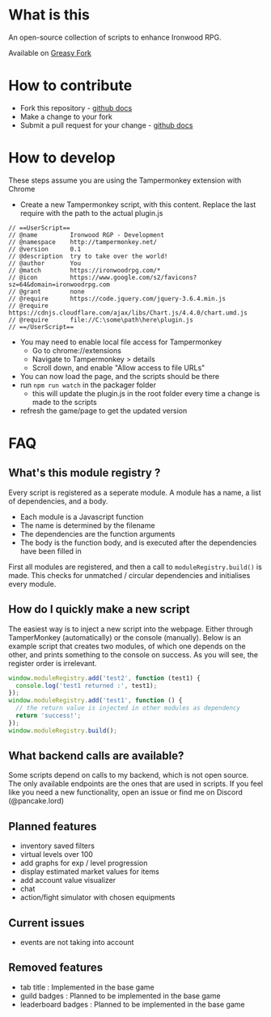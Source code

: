 # What is this

An open-source collection of scripts to enhance Ironwood RPG.

Available on [Greasy Fork](https://greasyfork.org/en/scripts/475356-ironwood-rpg-pancake-scripts)

# How to contribute

* Fork this repository - [github docs](https://docs.github.com/en/get-started/quickstart/fork-a-repo)
* Make a change to your fork
* Submit a pull request for your change - [github docs](https://docs.github.com/en/pull-requests/collaborating-with-pull-requests/proposing-changes-to-your-work-with-pull-requests/creating-a-pull-request-from-a-fork)

# How to develop

These steps assume you are using the Tampermonkey extension with Chrome

* Create a new Tampermonkey script, with this content.
Replace the last require with the path to the actual plugin.js
```
// ==UserScript==
// @name         Ironwood RGP - Development
// @namespace    http://tampermonkey.net/
// @version      0.1
// @description  try to take over the world!
// @author       You
// @match        https://ironwoodrpg.com/*
// @icon         https://www.google.com/s2/favicons?sz=64&domain=ironwoodrpg.com
// @grant        none
// @require      https://code.jquery.com/jquery-3.6.4.min.js
// @require      https://cdnjs.cloudflare.com/ajax/libs/Chart.js/4.4.0/chart.umd.js
// @require      file://C:\some\path\here\plugin.js
// ==/UserScript==
```
* You may need to enable local file access for Tampermonkey
  * Go to chrome://extensions
  * Navigate to Tampermonkey > details
  * Scroll down, and enable "Allow access to file URLs"
* You can now load the page, and the scripts should be there
* run `npm run watch` in the packager folder
  * this will update the plugin.js in the root folder every time a change is made to the scripts
* refresh the game/page to get the updated version

# FAQ

## What's this module registry ?

Every script is registered as a seperate module. A module has a name, a list of dependencies, and a body.

* Each module is a Javascript function
* The name is determined by the filename
* The dependencies are the function arguments
* The body is the function body, and is executed after the dependencies have been filled in

First all modules are registered, and then a call to `moduleRegistry.build()` is made. This checks for unmatched / circular dependencies and initialises every module.

## How do I quickly make a new script

The easiest way is to inject a new script into the webpage. Either through TamperMonkey (automatically) or the console (manually).
Below is an example script that creates two modules, of which one depends on the other, and prints something to the console on success.
As you will see, the register order is irrelevant.

```js
window.moduleRegistry.add('test2', function (test1) {
  console.log('test1 returned :', test1);
});
window.moduleRegistry.add('test1', function () {
  // the return value is injected in other modules as dependency
  return 'success!';
});
window.moduleRegistry.build();
```

## What backend calls are available?

Some scripts depend on calls to my backend, which is not open source.
The only available endpoints are the ones that are used in scripts.
If you feel like you need a new functionality, open an issue or find me on Discord (@pancake.lord)

## Planned features

* inventory saved filters
* virtual levels over 100
* add graphs for exp / level progression
* display estimated market values for items
* add account value visualizer
* chat
* action/fight simulator with chosen equipments

## Current issues

* events are not taking into account

## Removed features

* tab title : Implemented in the base game
* guild badges : Planned to be implemented in the base game
* leaderboard badges : Planned to be implemented in the base game
